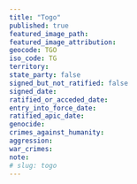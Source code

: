 ```yaml
---
title: "Togo"
published: true
featured_image_path:
featured_image_attribution:
geocode: TGO
iso_code: TG
territory:
state_party: false
signed_but_not_ratified: false
signed_date:
ratified_or_acceded_date:
entry_into_force_date:
ratified_apic_date:
genocide:
crimes_against_humanity:
aggression:
war_crimes:
note:
# slug: togo
---
```

